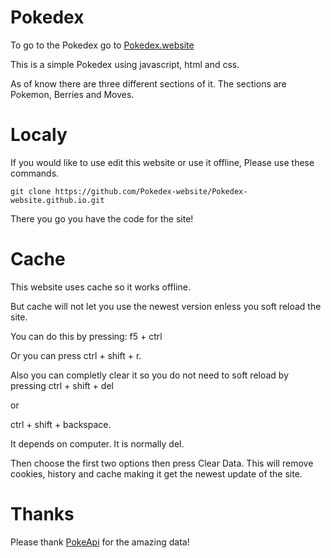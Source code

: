 # Pokedex 

To go to the Pokedex go to [Pokedex.website](https://pokedex.website/)


 This is a simple Pokedex using javascript, html and css.

 As of know there are three different sections of it.
 The sections are Pokemon, Berries and Moves.


# Localy

If you would like to use edit this website or use it offline, Please use these commands.

```
git clone https://github.com/Pokedex-website/Pokedex-website.github.io.git
```
There you go you have the code for the site!


# Cache

This website uses cache so it works offline. 

But cache will not let you use the newest version enless you soft reload the site.

You can do this by pressing:
f5 + ctrl

Or you can press ctrl + shift + r.

Also you can completly clear it so you do not need to soft reload by pressing
ctrl + shift + del

or 

ctrl + shift + backspace.

It depends on computer. It is normally del.

Then choose the first two options then press Clear Data. This will remove cookies, history and cache making it get the newest update of the site.

 # Thanks

 Please thank
 [PokeApi](https://pokeapi.co/) for the amazing data!
